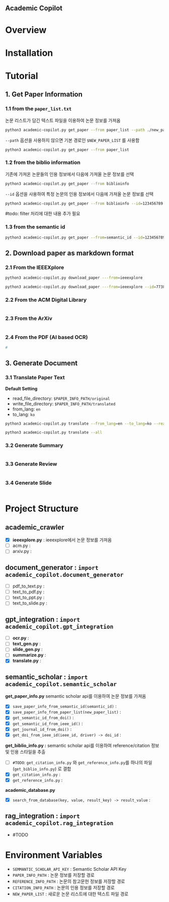 Academic Copilot
---------

# Overview 



# Installation



# Tutorial

## 1. Get Paper Information

### 1.1 from the `paper_list.txt`

논문 리스트가 담긴 텍스트 파일을 이용하여 논문 정보를 가져옴

```bash
python3 academic-copilot.py get_paper --from paper_list --path ./new_paper_list.txt
```

`--path` 옵션을 사용하지 않으면 기본 경로인 `$NEW_PAPER_LIST` 를 사용함

```bash
python3 academic-copilot.py get_paper --from paper_list
```


### 1.2 from the biblio information

기존에 가져온 논문들의 인용 정보에서 다음에 가져올 논문 정보를 선택 

```bash
python3 academic-copilot.py get_paper --from biblioinfo
```

`--id` 옵션을 사용하여 특정 논문의 인용 정보에서 다음에 가져올 논문 정보를 선택

```bash
python3 academic-copilot.py get_paper --from biblioinfo --id=123456789
```

#todo: filter 처리에 대한 내용 추가 필요 


### 1.3 from the semantic id

```bash
python3 academic-copilot.py get_paper --from=semantic_id --id=123456789
```


## 2. Download paper as markdown format

### 2.1 From the IEEEXplore

```bash
python3 academic-copilot.py download_paper ---from=ieeexplore
```

```bash
python3 academic-copilot.py download_paper ---from=ieeexplore --id=7738524
```

### 2.2 From the ACM Digital Library

```python

```

### 2.3 From the ArXiv

```python

```

### 2.4 From the PDF (AI based OCR)

```python
# 

```

## 3. Generate Document

### 3.1 Translate Paper Text

**Default Setting**

- read_file_directory: `$PAPER_INFO_PATH/original`
- write_file_directory: `$PAPER_INFO_PATH/translated`
- from_lang: `en`
- to_lang: `ko`

```bash
python3 academic-copilot.py translate --from_lang=en --to_lang=ko --read_file_path /home/parkdongho/dev/academic-copilot-obsidian-template/20_Works/21_Research/1_paper_archive/original/ffdaa12ef011de9dbf43be46d45a3abcc8288965_original.md --write_file_path /home/parkdongho/dev/academic-copilot-obsidian-template/20_Works/21_Research/1_paper_archive/original/ffdaa12ef011de9dbf43be46d45a3abcc8288965_original_kr.md
```

```bash
python3 academic-copilot.py translate --all  
```



### 3.2 Generate Summary

```python

```

### 3.3 Generate Review

```python

```

### 3.4 Generate Slide

```python

```


# Project Structure

## academic_crawler

- [x] **ieeexplore.py** : ieeexplore에서 논문 정보를 가져옴
- [ ] acm.py : <!-- TODO -->
- [ ] arxiv.py : <!-- TODO -->

## document_generator : `import academic_copilot.document_generator`

- [ ] pdf_to_text.py : <!-- TODO --> 
- [ ] text_to_pdf.py : <!-- TODO --> 
- [ ] text_to_ppt.py : <!-- TODO --> 
- [ ] text_to_slide.py : <!-- TODO --> 
  
## gpt_integration : `import academic_copilot.gpt_integration`

- [ ] **ocr.py** : <!-- TODO -->  
- [ ] **text_gen.py** : <!-- TODO -->  
- [ ] **slide_gen.py** : <!-- TODO -->  
- [ ] **summarize.py** : <!-- TODO -->  
- [x] **translate.py** : <!-- TODO -->  
   
## semantic_scholar : `import academic_copilot.semantic_scholar` 

**get_paper_info.py** semantic scholar api를 이용하여 논문 정보를 가져옴 
- [x] `save_paper_info_from_semantic_id(semantic_id)` :  
- [x] `save_paper_info_from_paper_list(new_paper_list)` : 
- [x] `get_semantic_id_from_doi()` :
- [x] `get_semantic_id_from_ieee_id()` :
- [x] `get_journal_id_from_doi()` :
- [x] `get_doi_from_ieee_id(ieee_id, driver) -> doi_id` :
 
**get_biblio_info.py :** semantic scholar api를 이용하여 reference/citation 정보 및 인용 스타일을 추출 
- [ ] `#TODO`: `get_citation_info.py` 와 `get_reference_info.py`를 하나의 파일(`get_biblio_info.py`) 로 결합 
- [x] `get_citation_info.py` :  
- [x] `get_reference_info.py` :  

**academic_database.py**
- [x] `search_from_database(key, value, result_key) -> result_value` :  

## rag_integration : `import academic_copilot.rag_integration`
- #TODO



# Environment Variables

- `SEMMANTIC_SCHOLAR_API_KEY` : Semantic Scholar API Key
- `PAPER_INFO_PATH` : 논문 정보를 저장할 경로
- `REFERENCE_INFO_PATH` : 논문의 참고문헌 정보를 저장할 경로
- `CITATION_INFO_PATH` : 논문의 인용 정보를 저장할 경로
- `NEW_PAPER_LIST` : 새로운 논문 리스트에 대한 텍스트 파일 경로


